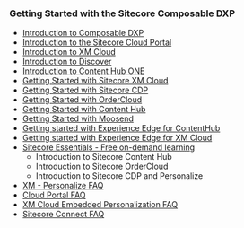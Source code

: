 ### Getting Started with the Sitecore Composable DXP

- [Introduction to Composable DXP](/learn/getting-started/introduction-to-composable-dxp)
- [Introduction to the Sitecore Cloud Portal](https://doc.sitecore.com/portal/en/developers/sitecore-cloud-portal/introduction-to-the-sitecore-cloud-portal.html)
- [Introduction to XM Cloud](/learn/getting-started/xm-cloud-introduction)
- [Introduction to Discover](/learn/getting-started/discover-introduction)
- [Introduction to Content Hub ONE](/learn/getting-started/introduction-to-contenthub-one)
- [Getting Started with Sitecore XM Cloud](https://doc.sitecore.com/xmc/en/developers/xm-cloud/getting-started-with-xm-cloud.html)
- [Getting Started with Sitecore CDP](https://doc.sitecore.com/cdp/en/users/sitecore-customer-data-platform/introduction-to-sitecore-cdp.html)
- [Getting Started with OrderCloud](https://ordercloud.io/learn/getting-started/welcome-to-ordercloud)
- [Getting Started with Content Hub](https://doc.sitecore.com/ch/en/users/latest/content-hub/started-get-started.html)
- [Getting Started with Moosend](https://help.moosend.com/hc/en-us/articles/208076445-How-do-I-get-started-with-my-Moosend-account-)
- [Getting started with Experience Edge for ContentHub](https://doc.sitecore.com/ch/en/users/latest/content-hub/quickstart-guide.html)
- [Getting started with Experience Edge for XM Cloud](https://doc.sitecore.com/xmc/en/developers/xm-cloud/sitecore-experience-edge-for-xm.html)
- [Sitecore Essentials - Free on-demand learning](https://learning.sitecore.com/pathway/sitecore-essentials)
  - Introduction to Sitecore Content Hub
  - Introduction to Sitecore OrderCloud
  - Introduction to Sitecore CDP and Personalize
- [XM - Personalize FAQ](/learn/faq/xm-personalize)
- [Cloud Portal FAQ](/learn/faq/cloud-portal)
- [XM Cloud Embedded Personalization FAQ](/learn/faq/xm-cloud-embedded-personalization)
- [Sitecore Connect FAQ](/learn/faq/sitecore-connect)
